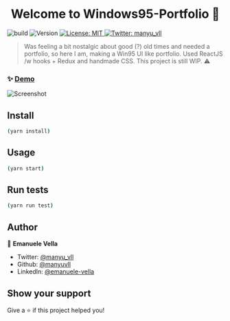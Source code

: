 <h1 align="center">Welcome to Windows95-Portfolio 👋</h1>
<p>
  <img alt="build" src="https://github.com/manyuvll/windows95Portfolio/actions/workflows/build-deploy.yml/badge.svg" />
  <img alt="Version" src="https://img.shields.io/badge/version-0.1.0-blue.svg?cacheSeconds=2592000" />
  <a href="#" target="_blank">
    <img alt="License: MIT" src="https://img.shields.io/badge/License-MIT-yellow.svg" />
  </a>
  <a href="https://twitter.com/manyu_vll" target="_blank">
    <img alt="Twitter: manyu_vll" src="https://img.shields.io/twitter/follow/manyu_vll.svg?style=social" />
  </a>
</p>

> Was feeling a bit nostalgic about good (?) old times and needed a portfolio, so here I am, making a Win95 UI like portfolio.
> Used ReactJS /w hooks + Redux and handmade CSS.
> This project is still WIP. ⚠️

### ✨ [Demo](https://manyuvll.github.io/)

<img alt="Screenshot" src="https://media.discordapp.net/attachments/625998454610460672/835454932185645066/Capture_decran_2021-04-24_a_18.59.09.png"/>

## Install

```sh
(yarn install)
```

## Usage

```sh
(yarn start)
```

## Run tests

```sh
(yarn run test)
```

## Author

👤 **Emanuele Vella**

- Twitter: [@manyu_vll](https://twitter.com/manyu_vll)
- Github: [@manyuvll](https://github.com/manyuvll)
- LinkedIn: [@emanuele-vella](https://linkedin.com/in/emanuele-vella)

## Show your support

Give a ⭐️ if this project helped you!
